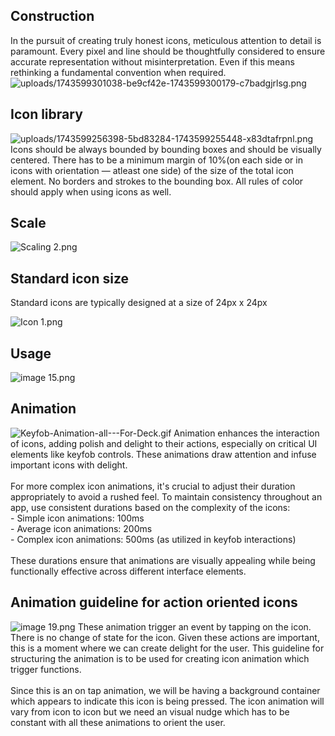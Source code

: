 <h2 style="text-align: left">
<span>Construction</span>
</h2>
<p style="text-align: left">
<span>In the pursuit of creating truly honest icons, meticulous attention to detail is paramount. Every pixel and line should be thoughtfully considered to ensure accurate representation without misinterpretation. Even if this means rethinking a fundamental convention when required.</span>
<img src="https://bucket-production-5169.up.railway.app/uploads/uploads/1743599301038-be9cf42e-1743599300179-c7badgjrlsg.png?X-Amz-Algorithm=AWS4-HMAC-SHA256&amp;X-Amz-Credential=cipRRh8D5NgHPVuaj4zW8kzGQg6EUsES%2F20250402%2Fus-east-1%2Fs3%2Faws4_request&amp;X-Amz-Date=20250402T131010Z&amp;X-Amz-Expires=86400&amp;X-Amz-SignedHeaders=host&amp;X-Amz-Signature=f13e749251f4ad8b36352bab19faf3044e50815d9f0a17d2c06ab8f1ac660f94" alt="uploads/1743599301038-be9cf42e-1743599300179-c7badgjrlsg.png">
</p>
<h2 style="text-align: left">
<span>Icon library</span>
</h2>
<p style="text-align: left">
<img src="https://bucket-production-5169.up.railway.app/uploads/uploads/1743599256398-5bd83284-1743599255448-x83dtafrpnl.png?X-Amz-Algorithm=AWS4-HMAC-SHA256&amp;X-Amz-Credential=cipRRh8D5NgHPVuaj4zW8kzGQg6EUsES%2F20250402%2Fus-east-1%2Fs3%2Faws4_request&amp;X-Amz-Date=20250402T131123Z&amp;X-Amz-Expires=86400&amp;X-Amz-SignedHeaders=host&amp;X-Amz-Signature=ffe8c0d207bf82c1d09bc4c8987e934404fdf7b45e909003f298b7284d8a8ba0" alt="uploads/1743599256398-5bd83284-1743599255448-x83dtafrpnl.png">
<span>Icons should be always bounded by bounding boxes and should be visually centered. There has to be a minimum margin of 10%(on each side or in icons with orientation — atleast one side) of the size of the total icon element. No borders and strokes to the bounding box. All rules of color should apply when using icons as well.</span>
</p>
<h2 style="text-align: left">
<span>Scale</span>
</h2>
<p style="text-align: left">
<img src="https://bucket-production-5169.up.railway.app/uploads/uploads/1743599623167-a2af4c9f-1743599622296-yw0sexsdrp.png" alt="Scaling 2.png">
</p>
<h2 style="text-align: left">
<span>Standard icon size</span>
</h2>
<p style="text-align: left">
<span>Standard icons are typically designed at a size of 24px x 24px</span>
</p>
<p style="text-align: left">
<img src="https://bucket-production-5169.up.railway.app/uploads/uploads/1743599748984-c803b517-1743599747962-m3caevwyjrq.png" alt="Icon 1.png">
</p>
<h2 style="text-align: left">
<span>Usage</span>
</h2>
<p style="text-align: left">
<img src="https://bucket-production-5169.up.railway.app/uploads/uploads/1743599780594-3e7b7d6a-1743599779644-4d3qxsswaqa.png" alt="image 15.png">
</p>
<h2 style="text-align: left">
<span>Animation</span>
</h2>
<p style="text-align: left">
<img src="https://bucket-production-5169.up.railway.app/uploads/uploads/1743599835629-fcbbe3a5-1743599834577-pk8zsrfrvs.gif" alt="Keyfob-Animation-all---For-Deck.gif">
<span>Animation enhances the interaction of icons, adding polish and delight to their actions, especially on critical UI elements like keyfob controls. These animations draw attention and infuse important icons with delight.<br>
<br>For more complex icon animations, it's crucial to adjust their duration appropriately to avoid a rushed feel. To maintain consistency throughout an app, use consistent durations based on the complexity of the icons:<br>- Simple icon animations: 100ms<br>- Average icon animations: 200ms<br>- Complex icon animations: 500ms (as utilized in keyfob interactions)<br>
<br>These durations ensure that animations are visually appealing while being functionally effective across different interface elements.</span>
</p>
<p style="text-align: left">
</p>
<h2 style="text-align: left">
<span>Animation guideline for action oriented icons</span>
</h2>
<p style="text-align: left">
<img src="https://bucket-production-5169.up.railway.app/uploads/uploads/1743600047913-7b7b2b34-1743600047278-fic5w3v1l.png" alt="image 19.png">
<span>These animation trigger an event by tapping on the icon. There is no change of state for the icon. Given these actions are important, this is a moment where we can create delight for the user.  This guideline for structuring the animation is to be used for creating icon animation which trigger functions. <br>
<br>Since this is an on tap animation, we will be having a background container which appears to indicate this icon is being pressed.  The icon animation will vary from icon to icon but we need an visual nudge which has to be constant with all these animations to orient the user.</span>
</p>